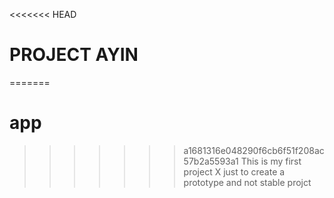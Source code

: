 <<<<<<< HEAD
# PROJECT AYIN
=======
# app
>>>>>>> a1681316e048290f6cb6f51f208ac57b2a5593a1
This is my first project X just to create a prototype and not stable projct 
